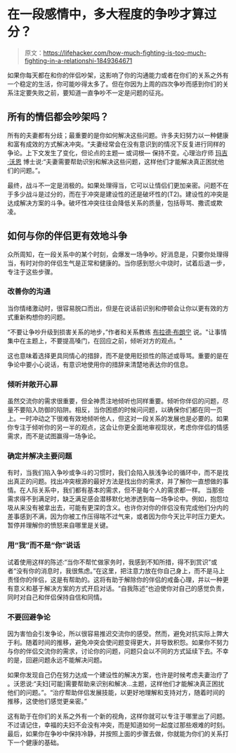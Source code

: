 # 在一段感情中，多大程度的争吵才算过分？

> 原文：<https://lifehacker.com/how-much-fighting-is-too-much-fighting-in-a-relationshi-1849364671>

如果你每天都在和你的伴侣吵架，这影响了你的沟通能力或者在你们的关系之外有一个稳定的生活，你可能吵得太多了。但在你因为上周的四次争吵而感到你们的关系注定要失败之前，要知道一直争吵不一定是问题的征兆。



## 所有的情侣都会吵架吗？

所有的夫妻都有分歧；最重要的是你如何解决这些问题。许多夫妇努力以一种健康和富有成效的方式解决冲突。“夫妻经常会在没有意识到的情况下反复进行同样的争论。上下文发生了变化，但论点的主题— 或词根— 保持不变。心理治疗师 [玛吉·沃恩](https://www.everyoneneedstherapy.com/) 博士说:“夫妻需要帮助识别和解决这些问题，这样他们才能解决真正困扰他们的问题。”。

最终，战斗不一定是消极的。如果处理得当，它可以让情侣们更加亲密。问题不在于多少战斗是过分的，而在于冲突是建设性的还是破坏性的(T2)。建设性的冲突是达成解决方案的斗争。破坏性冲突往往会降低关系的质量，包括辱骂、撒谎或欺凌。

## **如何与你的伴侣更有效地斗争**

众所周知，在一段关系中的某个时刻，会爆发一场争吵。好消息是，只要你处理得当，有时对你的伴侣生气是正常和健康的。当你感到怒火中烧时，试着后退一步，专注于这些步骤。

### 改善你的沟通

当你情绪激动时，很容易脱口而出，但是在说话前识别和停顿会让你以更有效的方式重新构想你的问题。

“不要让争吵升级到损害关系的地步，”作者和关系教练 [布拉德·布朗宁](https://www.bradbrowning.com/) 说。"让事情集中在主题上，不要提高嗓门，在回应之前，倾听对方的观点。"

这也意味着选择更具同情心的措辞，而不是使用贬损性的陈述或辱骂。重要的是在争论中要小心说话，有意识地使用你的措辞来清楚地表达你的信息。

### 倾听并敞开心扉

虽然交流你的需求很重要，但全神贯注地倾听也同样重要。倾听你伴侣的问题，尽量不要陷入防御的陷阱。相反，当你困惑的时候问问题，以确保你们都在同一页上。一时冲动之下很难有效地倾听他人，但这对一段关系的发展也是必要的。如果你专注于倾听你的另一半的观点，这会让你更全面地审视现状，考虑你伴侣的情感需求，而不是试图赢得一场争论。

### 确定并解决主要问题

有时，当我们陷入争吵或争斗的习惯时，我们会陷入肤浅争论的循环中，而不是找出真正的问题。找出冲突根源的最好方法是找出你的需求，并了解你一直想做的事情。在人际关系中，我们都有基本的需求，但不是每个人的需求都一样。 当那些需求得不到满足时，缺乏满足感会潜移默化地渗透到每一场争论中。例如，抱怨垃圾从来没有被拿出去，可能有更深的含义。也许你对你的伴侣没有完成他们分内的差事感到不满，因为你被工作压得喘不过气来，或者因为你今天比平时压力更大。暂停并理解你的愤怒来自哪里是关键。

### 用“我”而不是“你”说话

试着使用这样的陈述:“当你不帮忙做家务时，我感到不知所措，得不到赏识”或者“没有你的消息时，我很焦虑。”在这里，把注意力放在你自己身上，而不是马上责怪你的伴侣，这是有帮助的。这将有助于解除你的伴侣的戒备心理，并以一种更有意义和基于解决方案的方式开启对话。“自我陈述”也迫使你对自己的感觉负责，同时对自己和伴侣保持自信和同情。

### 不要回避争论

因为害怕会引发争论，所以很容易推迟交流你的感受。然而，避免对抗实际上弊大于利。随着时间的推移，避免冲突会使问题变得更大，并导致积怨。如果你不努力与你的伴侣交流你的需求，讨论你的问题，问题只会以不同的方式延续下去。不幸的是，回避问题永远不能解决问题。

如果你发现自己仍在努力达成一个建设性的解决方案，也许是时候考虑夫妻治疗了 。沃恩说:“夫妇[可能]需要帮助来识别和解决…主题，这样他们才能解决真正困扰他们的问题。”。“治疗帮助伴侣发展技能，以更好地理解和支持对方，随着时间的推移，这使他们感觉更亲密。”

这有助于在你们的关系之外有一个新的视角，这样你就可以专注于哪里出了问题。不过请记住，幸福的夫妇不会没有冲突，而是知道如何一起度过那些艰难的时刻。最后，如果你在争吵中保持冷静，并按照上面的步骤去做，你就能为你们的关系打下一个健康的基础。